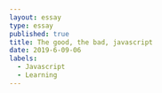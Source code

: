 ```yaml
---
layout: essay
type: essay
published: true
title: The good, the bad, javascript
date: 2019-6-09-06
labels:
  - Javascript
  - Learning
---
```


